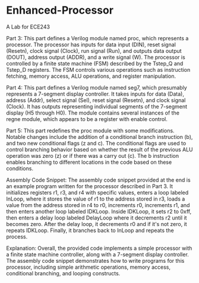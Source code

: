 # Enhanced-Processor
A Lab for ECE243

Part 3:
This part defines a Verilog module named proc, which represents a processor. The processor has inputs for data input (DIN), reset signal (Resetn), clock signal (Clock), run signal (Run), and outputs data output (DOUT), address output (ADDR), and a write signal (W). The processor is controlled by a finite state machine (FSM) described by the Tstep_Q and Tstep_D registers. The FSM controls various operations such as instruction fetching, memory access, ALU operations, and register manipulation.

Part 4:
This part defines a Verilog module named seg7, which presumably represents a 7-segment display controller. It takes inputs for data (Data), address (Addr), select signal (Sel), reset signal (Resetn), and clock signal (Clock). It has outputs representing individual segments of the 7-segment display (H5 through H0). The module contains several instances of the regne module, which appears to be a register with enable control.

Part 5:
This part redefines the proc module with some modifications. Notable changes include the addition of a conditional branch instruction (b), and two new conditional flags (z and c). The conditional flags are used to control branching behavior based on whether the result of the previous ALU operation was zero (z) or if there was a carry out (c). The b instruction enables branching to different locations in the code based on these conditions.

Assembly Code Snippet:
The assembly code snippet provided at the end is an example program written for the processor described in Part 3. It initializes registers r1, r3, and r4 with specific values, enters a loop labeled InLoop, where it stores the value of r1 to the address stored in r3, loads a value from the address stored in r4 to r0, increments r0, increments r1, and then enters another loop labeled IDKLoop. Inside IDKLoop, it sets r2 to 0xff, then enters a delay loop labeled DelayLoop where it decrements r2 until it becomes zero. After the delay loop, it decrements r0 and if it's not zero, it repeats IDKLoop. Finally, it branches back to InLoop and repeats the process.

Explanation:
Overall, the provided code implements a simple processor with a finite state machine controller, along with a 7-segment display controller. The assembly code snippet demonstrates how to write programs for this processor, including simple arithmetic operations, memory access, conditional branching, and looping constructs.
